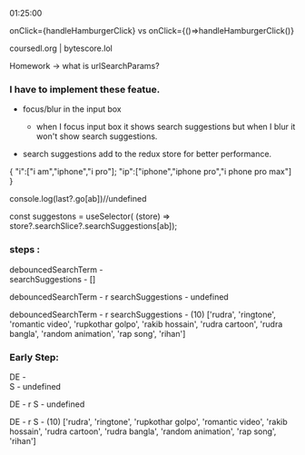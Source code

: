 01:25:00

onClick={handleHamburgerClick}
vs
onClick={()=>handleHamburgerClick()}

coursedl.org | bytescore.lol

Homework -> what is urlSearchParams?

### I have to implement these featue.

- focus/blur in the input box

  - when I focus input box it shows search suggestions but when I blur it won't show search suggestions.

- search suggestions add to the redux store for better performance.

{
"i":["i am","iphone","i pro"];
"ip":["iphone","iphone pro","i phone pro max"]
}

console.log(last?.go[ab])//undefined

const suggestons = useSelector(
(store) => store?.searchSlice?.searchSuggestions[ab]);

### steps :

debouncedSearchTerm -  
searchSuggestions - []

debouncedSearchTerm - r
searchSuggestions - undefined

debouncedSearchTerm - r
searchSuggestions - (10) ['rudra', 'ringtone', 'romantic video', 'rupkothar golpo', 'rakib hossain', 'rudra cartoon', 'rudra bangla', 'random animation', 'rap song', 'rihan']

### Early Step:

DE -  
S - undefined

DE - r
S - undefined

DE - r
S - (10) ['rudra', 'ringtone', 'rupkothar golpo', 'romantic video', 'rakib hossain', 'rudra cartoon', 'rudra bangla', 'random animation', 'rap song', 'rihan']
